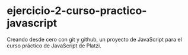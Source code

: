 # ejercicio-2-curso-practico-javascript
Creando desde cero con git y github, un proyecto de JavaScript para el curso práctico de JavaScript de Platzi.
